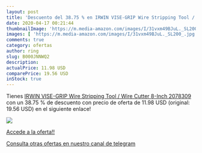 ```yaml
---
layout: post
title: 'Descuento del 38.75 % en IRWIN VISE-GRIP Wire Stripping Tool / Wi'
date: 2020-04-17 00:21:44
thumbnailImage: 'https://m.media-amazon.com/images/I/31vxm49BJuL._SL200_.jpg'
images: [ 'https://m.media-amazon.com/images/I/31vxm49BJuL._SL200_.jpg' ]
comments: true
category: ofertas
author: ring
slug: B000JNNWQ2
description:
actualPrice: 11.98 USD
comparePrice: 19.56 USD
inStock: true
---
```


Tienes [IRWIN VISE-GRIP Wire Stripping Tool / Wire Cutter  8-Inch  2078309 ](https://www.amazon.com/dp/B000JNNWQ2/?tag=redken08-20) con un 38.75 % de descuento con precio de oferta de 11.98 USD (original: 19.56 USD) en el siguiente enlace!

[![](https://m.media-amazon.com/images/I/31vxm49BJuL._SL200_.jpg)](https://www.amazon.com/dp/B000JNNWQ2/?tag=redken08-20)

[Accede a la oferta!!](https://www.amazon.com/dp/B000JNNWQ2/?tag=redken08-20)

[Consulta otras ofertas en nuestro canal de telegram](https://t.me/s/ofertas25)

